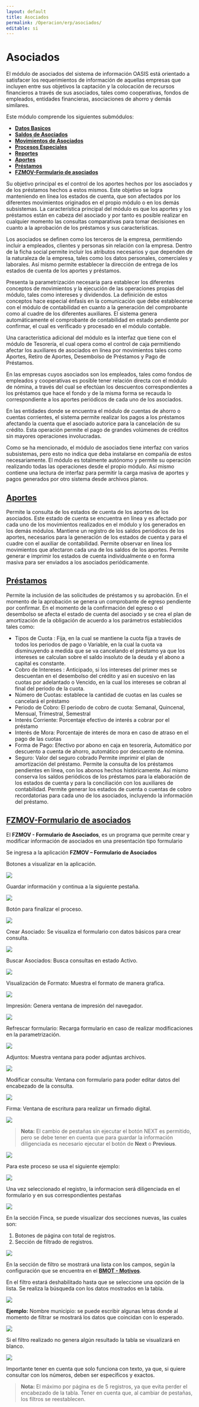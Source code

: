 ```yaml
---
layout: default
title: Asociados
permalink: /Operacion/erp/asociados/
editable: si
---
```


#  Asociados

El módulo de asociados del sistema de información OASIS está orientado a satisfacer los requerimientos de información de aquellas empresas que incluyen entre sus objetivos la captación y la colocación de recursos financieros a través de sus asociados, tales como cooperativas, fondos de empleados, entidades financieras, asociaciones de ahorro y demás similares. 

Este módulo comprende los siguientes submódulos:

* [**Datos Basicos**](http://docs.oasiscom.com/Operacion/erp/asociados/zbasica/)  
* [**Saldos de Asociados**](http://docs.oasiscom.com/Operacion/erp/asociados/zsaldo/)  
* [**Movimientos de Asociados**](http://docs.oasiscom.com/Operacion/erp/asociados/zmovimient/)  
* [**Procesos Especiales**](http://docs.oasiscom.com/Operacion/erp/asociados/zproceso/)  
* [**Reportes**](http://docs.oasiscom.com/Operacion/erp/asociados/zreporte/)  
* [**Aportes**](#aportes)
* [**Préstamos**](#préstamos) 
* [**FZMOV-Formulario de asociados**](#fzmov)

Su objetivo principal es el control de los aportes hechos por los asociados y de los préstamos hechos a estos mismos. Este objetivo se logra manteniendo en línea los estados de cuenta, que son afectados por los diferentes movimientos originados en el propio módulo o en los demás subsistemas. La característica principal del módulo es que los aportes y los préstamos están en cabeza del asociado y por tanto es posible realizar en cualquier momento las consultas comparativas para tomar decisiones en cuanto a la aprobación de los préstamos y sus características. 

Los asociados se definen como los terceros de la empresa, permitiendo incluir a empleados, clientes y personas sin relación con la empresa. Dentro de la ficha social permite incluir los atributos necesarios y que dependen de la naturaleza de la empresa, tales como los datos personales, comerciales y laborales. Así mismo permite establecer la dirección de entrega de los estados de cuenta de los aportes y préstamos.

Presenta la parametrización necesaria para establecer los diferentes conceptos de movimientos y la ejecución de las operaciones propias del módulo, tales como intereses y dividendos. La definición de estos conceptos hace especial énfasis en la comunicación que debe establecerse con el módulo de contabilidad en cuanto a la generación del comprobante como al cuadre de los diferentes auxiliares.
El sistema genera automáticamente el comprobante de contabilidad en estado pendiente por confirmar, el cual es verificado y procesado en el módulo contable.

Una característica adicional del módulo es la interfaz que tiene con el módulo de Tesorería, el cual opera como el control de caja permitiendo afectar los auxiliares de asociados en línea por movimientos tales como Aportes, Retiro de Aportes, Desembolso de Préstamos y Pago de Préstamos.

En las empresas cuyos asociados son los empleados, tales como fondos de empleados y cooperativas es posible tener relación directa con el módulo de nómina, a través del cual se efectúan los descuentos correspondientes a los préstamos que hace el fondo y de la misma forma se recauda lo correspondiente a los aportes periódicos de cada uno de los asociados.

En las entidades donde se encuentra el  módulo de cuentas de ahorro o cuentas corrientes, el sistema permite realizar los pagos a los préstamos afectando la cuenta que el asociado autorice para la cancelación de su crédito. Esta operación permite el pago de grandes volúmenes de créditos sin mayores operaciones involucradas. 

Como se ha mencionado, el módulo de asociados tiene interfaz con varios subsistemas, pero esto no indica que deba instalarse en compañía de estos necesariamente. El módulo es totalmente autónomo y permite su operación realizando todas las operaciones desde el propio módulo. Así mismo contiene una lectura de interfaz para permitir la carga masiva de aportes y pagos generados por otro sistema desde archivos planos.


## [Aportes](#aportes)

Permite la consulta de los estados de cuenta de los aportes de los asociados. Este estado de cuenta se encuentra en línea y es afectado por cada uno de los movimientos realizados en el módulo y los generados en los demás módulos.
Mantiene un registro de los saldos periódicos de los aportes, necesarios para la generación de los estados de cuenta y para el cuadre con el auxiliar de contabilidad. Permite observar en línea los movimientos que afectaron cada una de los saldos de los aportes.
Permite generar e imprimir los estados de cuenta individualmente o en forma masiva para ser enviados a los asociados periódicamente.


## [Préstamos](#préstamos)

Permite la inclusión de las solicitudes de préstamos y su aprobación. En el momento de la aprobación se genera un comprobante de egreso pendiente por confirmar. En el momento de la confirmación del egreso o el desembolso se afecta el estado de cuenta del asociado y se crea el plan de amortización de la obligación de acuerdo a los parámetros establecidos tales como:
-	Tipos de Cuota : Fija, en la cual se mantiene la cuota fija a través de todos los periodos de pago o Variable, en la cual la cuota va disminuyendo a medida que se va cancelando el préstamo ya que los intereses se calculan sobre el saldo insoluto de la deuda y el abono a capital es constante.
-	Cobro de Intereses : Anticipado, si los intereses del primer mes se descuentan en el desembolso del crédito y así en sucesivo en las cuotas por adelantado o Vencido, en la cual los intereses se cobran al final del periodo de la cuota.
-	Número de Cuotas: establece la cantidad de cuotas en las cuales se cancelará el préstamo
-	Periodo de Cobro: El periodo de cobro de cuota: Semanal, Quincenal, Mensual, Trimestral, Semestral
-	Interés Corriente: Porcentaje efectivo de interés a cobrar por el préstamo
-	Interés de Mora: Porcentaje de interés de mora en caso de atraso en el pago de las cuotas
-	Forma de Pago: Efectivo por abono en caja en tesorería, Automático por descuento a cuenta de ahorro, automático por descuento de nómina.
-	Seguro: Valor del seguro cobrado 
Permite imprimir el plan de amortización del préstamo.
Permite la consulta de los préstamos pendientes en línea, con los abonos hechos históricamente. Así mismo conserva los saldos periódicos de los préstamos para la elaboración de los estados de cuenta y para la conciliación con los auxiliares de contabilidad.
Permite generar los estados de cuenta o cuentas de cobro recordatorias para cada uno de los asociados, incluyendo la información del préstamo.

## [**FZMOV-Formulario de asociados**](#fzmov) 

El **FZMOV - Formulario de Asociados**, es un programa que permite crear y modificar información de asociados en una presentación tipo formulario  
	 
Se ingresa a la aplicación **FZMOV – Formulario de Asociados**
 
Botones a visualizar en la aplicación.

![](fzmov1.png) 

Guardar información y continua a la siguiente pestaña. 

![](fzmov2.png) 

Botón para finalizar el proceso.

![](fzmov3.png) 

Crear Asociado: Se visualiza el formulario con datos básicos para crear consulta.

![](fzmov4.png) 

Buscar Asociados: Busca consultas en estado Activo.

![](buscar.png) 

Visualización de Formato: Muestra el formato de manera grafica.

![](fzmov5.png) 

Impresión: Genera ventana de impresión del navegador.

![](fzmov6.png) 

Refrescar formulario: Recarga formulario en caso de realizar modificaciones en la parametrización.

![](fzmov7.png) 

Adjuntos: Muestra ventana para poder adjuntas archivos.

![](fzmov8.png) 

Modificar consulta: Ventana con formulario para poder editar datos del encabezado de la consulta.

![](fzmov9.png) 

Firma: Ventana de escritura para realizar un firmado digital.

![](fzmov10.png) 

>**Nota:** El cambio de pestañas sin ejecutar el botón NEXT es permitido, pero se debe tener en cuenta que para guardar la información diligenciada es necesario ejecutar el botón de **Next** o **Previous**.  

![](fzmov11.png)

Para este proceso se usa el siguiente ejemplo:

![](fzmov12.png)

Una vez seleccionado el registro, la informacion será diligenciada en el formulario y en sus correspondientes pestañas

![](fzmov13.png)

En la sección Finca, se puede visualizar dos secciones nuevas, las cuales son: 
1. Botones de página con total de registros.
2. Sección de filtrado de registros. 

![](fzmov14.png)

En la sección de filtro se mostrará una lista con los campos, según la configuración que se encuentra en el  [**BMOT - Motivos**](https://docs.oasiscom.com/Operacion/common/bsistema/bmot).

En el filtro estará deshabilitado hasta que se seleccione una opción de la lista. Se realiza la búsqueda con los datos mostrados en la tabla.

![](fzmov15.png)

**Ejemplo:** Nombre municipio:  se puede escribir algunas letras donde al momento de filtrar se mostrará los datos que coincidan con lo esperado.

![](fzmov16.png)

  Si el filtro realizado no genera algún resultado la tabla se visualizará en blanco.

  ![](fzmov17.png)

  Importante tener en cuenta que solo funciona con texto, ya que, si quiere consultar con los números, deben ser específicos y exactos.

>**Nota:** 	El máximo por página es de 5 registros, ya que evita perder el encabezado de la tabla. 
Tener en cuenta que, al cambiar de pestañas, los filtros se reestablecen. 
